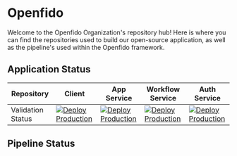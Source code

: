 # Openfido

Welcome to the Openfido Organization's repository hub! Here is where you can find the repositories used to build our open-source application, as well as the pipeline's used within the Openfido framework.

## Application Status

Repository | Client | App Service | Workflow Service | Auth Service
--- | --- | --- | --- |---
Validation Status | [![Deploy Production](https://github.com/openfido/openfido-app-service/actions/workflows/docker-deploy-prod.yml/badge.svg)](https://github.com/openfido/openfido-app-service/actions/workflows/docker-deploy-prod.yml) | [![Deploy Production](https://github.com/openfido/openfido-auth-service/actions/workflows/docker-deploy-prod.yml/badge.svg)](https://github.com/openfido/openfido-auth-service/actions/workflows/docker-deploy-prod.yml) | [![Deploy Production](https://github.com/openfido/openfido-workflow-service/actions/workflows/docker-deploy-prod.yml/badge.svg)](https://github.com/openfido/openfido-workflow-service/actions/workflows/docker-deploy-prod.yml) | [![Deploy Production](https://github.com/openfido/openfido-client/actions/workflows/docker-deploy-prod.yml/badge.svg)](https://github.com/openfido/openfido-client/actions/workflows/docker-deploy-prod.yml)


## Pipeline Status
